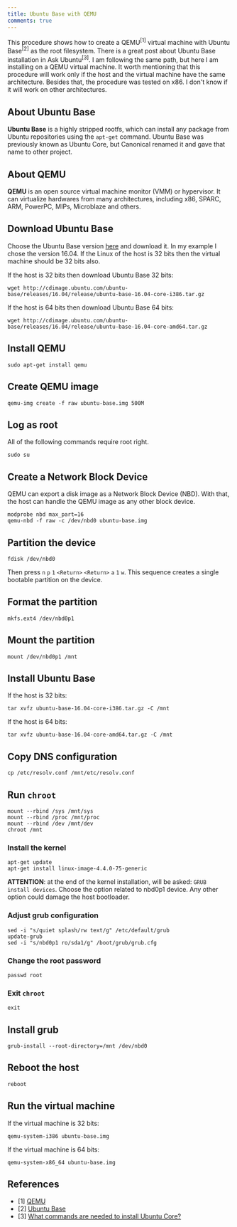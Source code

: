 ```yaml
---
title: Ubuntu Base with QEMU
comments: true
---
```


This procedure shows how to create a QEMU<sup>[1]</sup> virtual machine with Ubuntu Base<sup>[2]</sup> as the root filesystem.  There is a great post about Ubuntu Base installation in Ask Ubuntu<sup>[3]</sup>. I am following the same path, but here I am installing on a QEMU virtual machine. It worth mentioning that this procedure will work only if the host and the virtual machine have the same architecture. Besides that, the procedure was tested on x86. I don't know if it will work on other architectures. 

## About Ubuntu Base

**Ubuntu Base** is a highly stripped rootfs, which can install any package from Ubuntu repositories using the `apt-get` command. Ubuntu Base was previously known as Ubuntu Core, but Canonical renamed it and gave that name to other project. 

## About QEMU

**QEMU** is an open source virtual machine monitor (VMM) or hypervisor. It can virtualize hardwares from many architectures, including x86, SPARC, ARM, PowerPC, MIPs, Microblaze and others.

## Download Ubuntu Base

Choose the Ubuntu Base version [here](http://cdimage.ubuntu.com/ubuntu-base/releases/) and download it. In my example I chose the version 16.04. If the Linux of the host is 32 bits then the virtual machine should be 32 bits also. 

If the host is 32 bits then download Ubuntu Base 32 bits:

```
wget http://cdimage.ubuntu.com/ubuntu-base/releases/16.04/release/ubuntu-base-16.04-core-i386.tar.gz
```

If the host is 64 bits then download Ubuntu Base 64 bits:

```
wget http://cdimage.ubuntu.com/ubuntu-base/releases/16.04/release/ubuntu-base-16.04-core-amd64.tar.gz
```

## Install QEMU

```
sudo apt-get install qemu
```

## Create QEMU image

```
qemu-img create -f raw ubuntu-base.img 500M
```

## Log as root

All of the following commands require root right.

```
sudo su
```

## Create a Network Block Device

QEMU can export a disk image as a Network Block Device (NBD). With that, the host can handle the QEMU image as any other block device.  

```
modprobe nbd max_part=16
qemu-nbd -f raw -c /dev/nbd0 ubuntu-base.img
```

## Partition the device

```
fdisk /dev/nbd0
```

Then press `n` `p` `1` `<Return>` `<Return>` `a` `1` `w`. This sequence creates a single bootable partition on the device.

## Format the partition

```
mkfs.ext4 /dev/nbd0p1
```

## Mount the partition

```
mount /dev/nbd0p1 /mnt
```

## Install Ubuntu Base

If the host is 32 bits:

```
tar xvfz ubuntu-base-16.04-core-i386.tar.gz -C /mnt
```

If the host is 64 bits:

```
tar xvfz ubuntu-base-16.04-core-amd64.tar.gz -C /mnt
```

## Copy DNS configuration

```
cp /etc/resolv.conf /mnt/etc/resolv.conf
```

## Run `chroot`

```
mount --rbind /sys /mnt/sys
mount --rbind /proc /mnt/proc
mount --rbind /dev /mnt/dev
chroot /mnt
```

### Install the kernel

```
apt-get update 
apt-get install linux-image-4.4.0-75-generic
```

**ATTENTION**: at the end of the kernel installation, will be asked: `GRUB install devices`. Choose the option related to nbd0p1 device. Any other option could damage the host bootloader. 

### Adjust grub configuration

```
sed -i "s/quiet splash/rw text/g" /etc/default/grub
update-grub
sed -i "s/nbd0p1 ro/sda1/g" /boot/grub/grub.cfg
```

###  Change the root password

```
passwd root
```

### Exit ```chroot```

```
exit
```

## Install grub
```
grub-install --root-directory=/mnt /dev/nbd0
```

## Reboot the host

```
reboot
```

## Run the virtual machine

If the virtual machine is 32 bits:

```
qemu-system-i386 ubuntu-base.img
```

If the virtual machine is 64 bits:

```
qemu-system-x86_64 ubuntu-base.img
```

## References

* [1] [QEMU](http://www.qemu.org/)
* [2] [Ubuntu Base](https://wiki.ubuntu.com/Base)
* [3] [What commands are needed to install Ubuntu Core?](https://askubuntu.com/a/70139/413551)

